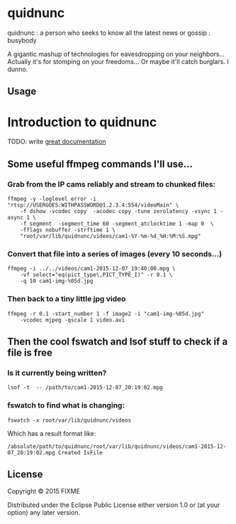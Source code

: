 # quidnunc

quidnunc :  a person who seeks to know all the latest news or gossip :  busybody


A gigantic mashup of technologies for eavesdropping on your neighbors...
Actually it's for stomping on your freedoms...
Or maybe it'll catch burglars. I dunno.

## Usage

# Introduction to quidnunc

TODO: write [great documentation](http://jacobian.org/writing/what-to-write/)

## Some useful ffmpeg commands I'll use...

### Grab from the IP cams reliably and stream to chunked files:

    ffmpeg -y -loglevel error -i "rtsp://USERGOES:WITHPASSWORD@1.2.3.4:554/videoMain" \
        -f dshow -vcodec copy  -acodec copy -tune zerolatency -vsync 1 -async 1 \
        -f segment  -segment_time 60 -segment_atclocktime 1 -map 0  \
        -fflags nobuffer -strftime 1 \
        "root/var/lib/quidnunc/videos/cam1-%Y-%m-%d_%H:%M:%S.mpg"
        
### Convert that file into a series of images (every 10 seconds...)

    ffmpeg -i ../../videos/cam1-2015-12-07_19:40:00.mpg \
        -vf select="eq(pict_type\,PICT_TYPE_I)" -r 0.1 \
        -q 10 cam1-img-%05d.jpg
        
### Then back to a tiny little jpg video

    ffmpeg -r 0.1 -start_number 1 -f image2 -i "cam1-img-%05d.jpg" 
        -vcodec mjpeg -qscale 1 video.avi
        
        
        
## Then the cool fswatch and lsof stuff to check if a file is free

### Is it currently being written?

    lsof -t  -- /path/to/cam1-2015-12-07_20:19:02.mpg
    
### fswatch to find what is changing:

    fswatch -x root/var/lib/quidnunc/videos
    
Which has a result format like:

    /absolute/path/to/quidnunc/root/var/lib/quidnunc/videos/cam1-2015-12-07_20:19:02.mpg Created IsFile
    
## License

Copyright © 2015 FIXME

Distributed under the Eclipse Public License either version 1.0 or (at
your option) any later version.
